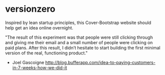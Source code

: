 versionzero
===========

Inspired by lean startup principles, this Cover-Bootstrap website should help get an idea online overnight.

"The result of this experiment was that people were still clicking through 
and giving me their email and a small number of people were clicking on 
paid plans. After this result, I didn’t hesitate to start building the 
first minimal version of the real, functioning product."

- Joel Gascoigne
http://blog.bufferapp.com/idea-to-paying-customers-in-7-weeks-how-we-did-it
